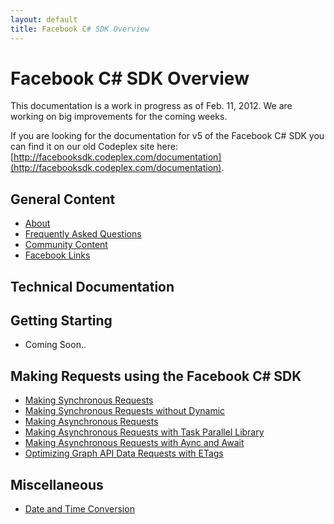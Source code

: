 ```yaml
---
layout: default
title: Facebook C# SDK Overview
---
```


# Facebook C# SDK Overview

This documentation is a work in progress as of Feb. 11, 2012. We are working on big improvements for the coming weeks.

If you are looking for the documentation for v5 of the Facebook C# SDK you can find it on our old Codeplex site here: [http://facebooksdk.codeplex.com/documentation](http://facebooksdk.codeplex.com/documentation).


## General Content

* [About](/docs/about.html)
* [Frequently Asked Questions](/docs/faq.html)
* [Community Content](/docs/community-content.html)
* [Facebook Links](/docs/facebook-links.html)

## Technical Documentation

## Getting Starting

* Coming Soon..

## Making Requests using the Facebook C# SDK

* [Making Synchronous Requests](/docs/making-synchronous-requests.html)
* [Making Synchronous Requests without Dynamic](/docs/making-synchronous-without-dynamic-support.html)
* [Making Asynchronous Requests](/docs/making-asynchronous-requests.html)
* [Making Asynchronous Requests with Task Parallel Library](/docs/making-asynchronous-requests-with-task-parallel-library.html)
* [Making Asynchronous Requests with Aync and Await](/docs/making-asynchronous-requests-with-async-await.html)
* [Optimizing Graph API Data Requests with ETags](/docs/optimizing-graph-api-data-fetch-using-etags.html)

## Miscellaneous

* [Date and Time Conversion](/docs/datetimeconverter.html)